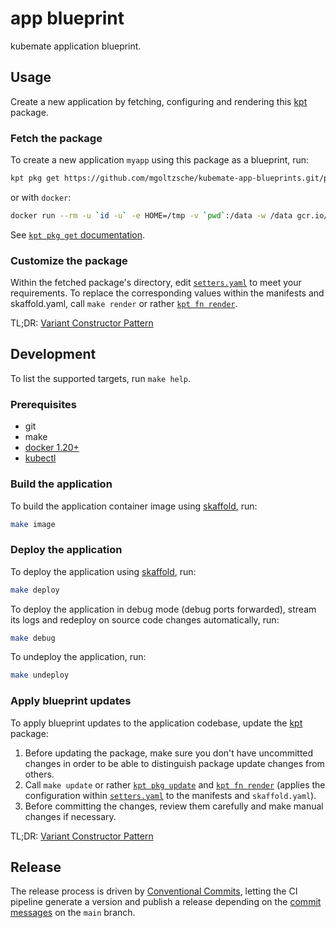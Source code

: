 # app blueprint

kubemate application blueprint.

## Usage
Create a new application by fetching, configuring and rendering this [kpt](https://kpt.dev/) package.

### Fetch the package
To create a new application `myapp` using this package as a blueprint, run:
```sh
kpt pkg get https://github.com/mgoltzsche/kubemate-app-blueprints.git/packages/app[@VERSION] myapp
```

or with `docker`:
```sh
docker run --rm -u `id -u` -e HOME=/tmp -v `pwd`:/data -w /data gcr.io/kpt-dev/kpt:v1.0.0-beta.25 pkg get https://github.com/mgoltzsche/kubemate-app-blueprints.git/packages/app myapp
```

See [`kpt pkg get` documentation](https://kpt.dev/reference/cli/pkg/get/).

### Customize the package
Within the fetched package's directory, edit [`setters.yaml`](./setters.yaml) to meet your requirements.
To replace the corresponding values within the manifests and skaffold.yaml, call `make render` or rather [`kpt fn render`](https://kpt.dev/reference/cli/fn/render/).

TL;DR: [Variant Constructor Pattern](https://kpt.dev/guides/variant-constructor-pattern)

## Development

To list the supported targets, run `make help`.

### Prerequisites

* git
* make
* [docker 1.20+](https://docs.docker.com/engine/install/)
* [kubectl](https://kubernetes.io/docs/tasks/tools/#kubectl)

### Build the application
To build the application container image using [skaffold](https://skaffold.dev), run:
```sh
make image
```

### Deploy the application
To deploy the application using [skaffold](https://skaffold.dev), run:
```sh
make deploy
```
To deploy the application in debug mode (debug ports forwarded), stream its logs and redeploy on source code changes automatically, run:
```sh
make debug
```

To undeploy the application, run:
```sh
make undeploy
```

### Apply blueprint updates
To apply blueprint updates to the application codebase, update the [kpt](https://kpt.dev/) package:
1. Before updating the package, make sure you don't have uncommitted changes in order to be able to distinguish package update changes from others.
2. Call `make update` or rather [`kpt pkg update`](https://kpt.dev/reference/cli/pkg/update/) and [`kpt fn render`](https://kpt.dev/reference/cli/fn/render/) (applies the configuration within [`setters.yaml`](./setters.yaml) to the manifests and `skaffold.yaml`).
3. Before committing the changes, review them carefully and make manual changes if necessary.

TL;DR: [Variant Constructor Pattern](https://kpt.dev/guides/variant-constructor-pattern)

## Release

The release process is driven by [Conventional Commits](https://www.conventionalcommits.org/en/v1.0.0-beta.4/), letting the CI pipeline generate a version and publish a release depending on the [commit messages](https://semantic-release.gitbook.io/semantic-release/#commit-message-format) on the `main` branch.

